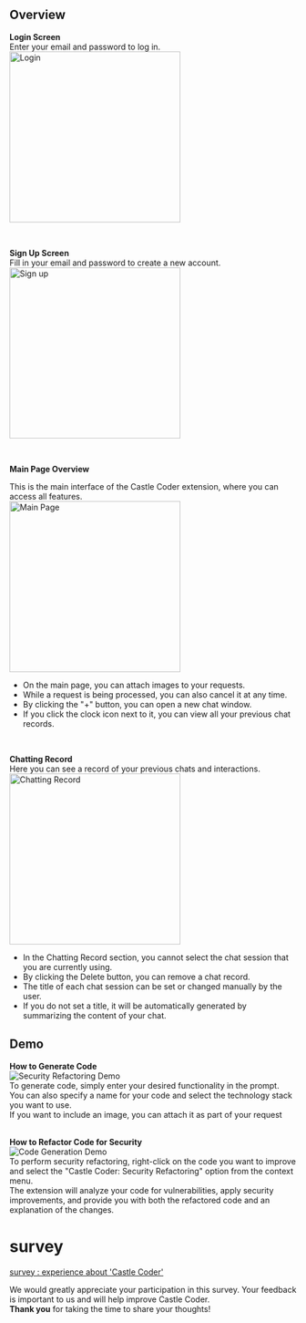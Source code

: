 ## Overview

**Login Screen**<br>
Enter your email and password to log in.<br>
    <img src="https://castle-coder-s3-bucket.s3.ap-northeast-2.amazonaws.com/docs/login.png" alt="Login" width="300"/>

<br>

**Sign Up Screen**<br>
Fill in your email and password to create a new account.<br>
    <img src="https://castle-coder-s3-bucket.s3.ap-northeast-2.amazonaws.com/docs/sign_up.png" alt="Sign up" width="300"/>

<br>

**Main Page Overview**<br>

This is the main interface of the Castle Coder extension, where you can access all features.<br>
    <img src="https://castle-coder-s3-bucket.s3.ap-northeast-2.amazonaws.com/docs/main.png" alt="Main Page" width="300"/>
- On the main page, you can attach images to your requests.
- While a request is being processed, you can also cancel it at any time.
- By clicking the "+" button, you can open a new chat window.
- If you click the clock icon next to it, you can view all your previous chat records.

<br>

**Chatting Record**<br>
Here you can see a record of your previous chats and interactions.<br>
    <img src="https://castle-coder-s3-bucket.s3.ap-northeast-2.amazonaws.com/docs/session.png" alt="Chatting Record" width="300"/>
- In the Chatting Record section, you cannot select the chat session that you are currently using.
- By clicking the Delete button, you can remove a chat record.
- The title of each chat session can be set or changed manually by the user.
- If you do not set a title, it will be automatically generated by summarizing the content of your chat.

## Demo

**How to Generate Code**<br>
![Security Refactoring Demo](https://castle-coder-s3-bucket.s3.ap-northeast-2.amazonaws.com/docs/generate_code.gif
)<br>
To generate code, simply enter your desired functionality in the prompt.<br>
You can also specify a name for your code and select the technology stack you want to use.<br>
If you want to include an image, you can attach it as part of your request
<br><br>

**How to Refactor Code for Security**<br>
![Code Generation Demo](https://castle-coder-s3-bucket.s3.ap-northeast-2.amazonaws.com/docs/security_refactoring.gif
)<br>
To perform security refactoring, right-click on the code you want to improve and select the "Castle Coder: Security Refactoring" option from the context menu.<br>
The extension will analyze your code for vulnerabilities, apply security improvements, and provide you with both the refactored code and an explanation of the changes.




# survey

[survey : experience about 'Castle Coder'](https://docs.google.com/forms/d/e/1FAIpQLSclX3xUzi0s9K-pVpBKE36KTnpGT7jzBk340l6lxUL1N3kZwA/viewform?usp=dialog)

We would greatly appreciate your participation in this survey.
Your feedback is important to us and will help improve Castle Coder.<br>
**Thank you** for taking the time to share your thoughts!